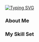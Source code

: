 <a href="https://git.io/typing-svg"><img src="https://readme-typing-svg.demolab.com?font=Fira+Code&weight=500&duration=2000&pause=1000&color=F7F7F7&multiline=true&repeat=false&width=435&height=100&lines=Sowmith+Sripadi;Full+Stack+Developer" alt="Typing SVG" /></a>

### About Me


### My Skill Set  


  
